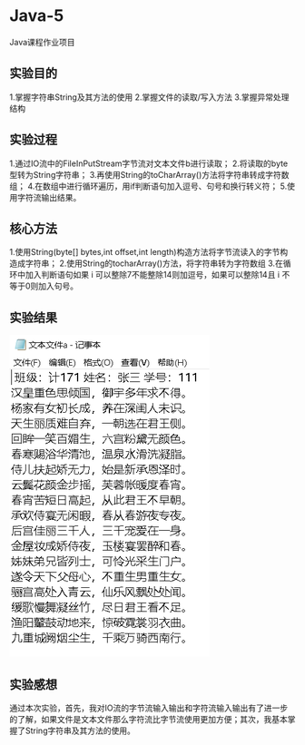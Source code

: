 # Java-5
Java课程作业项目

## 实验目的

1.掌握字符串String及其方法的使用
2.掌握文件的读取/写入方法
3.掌握异常处理结构

## 实验过程

1.通过IO流中的FileInPutStream字节流对文本文件b进行读取；
2.将读取的byte型转为String字符串；
3.再使用String的toCharArray()方法将字符串转成字符数组；
4.在数组中进行循环遍历，用if判断语句加入逗号、句号和换行转义符；
5.使用字符流输出结果。

## 核心方法

1.使用String(byte[] bytes,int offset,int length)构造方法将字节流读入的字节构造成字符串；
2.使用String的tocharArray()方法，将字符串转为字符数组
3.在循环中加入判断语句如果 i 可以整除7不能整除14则加逗号，如果可以整除14且 i 不等于0则加入句号。

## 实验结果

![image](https://github.com/weishan-990613/Java-5/blob/main/%E5%AE%9E%E9%AA%8C%E4%BA%94.PNG)

## 实验感想

通过本次实验，首先，我对IO流的字节流输入输出和字符流输入输出有了进一步的了解，如果文件是文本文件那么字符流比字节流使用更加方便；其次，我基本掌握了String字符串及其方法的使用。
